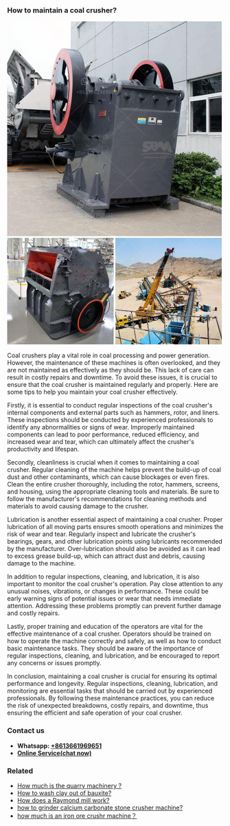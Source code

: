 <h3>How to maintain a coal crusher?</h3><img src='1701745316.jpg' alt=''><p>Coal crushers play a vital role in coal processing and power generation. However, the maintenance of these machines is often overlooked, and they are not maintained as effectively as they should be. This lack of care can result in costly repairs and downtime. To avoid these issues, it is crucial to ensure that the coal crusher is maintained regularly and properly. Here are some tips to help you maintain your coal crusher effectively.</p><p>Firstly, it is essential to conduct regular inspections of the coal crusher's internal components and external parts such as hammers, rotor, and liners. These inspections should be conducted by experienced professionals to identify any abnormalities or signs of wear. Improperly maintained components can lead to poor performance, reduced efficiency, and increased wear and tear, which can ultimately affect the crusher's productivity and lifespan.</p><p>Secondly, cleanliness is crucial when it comes to maintaining a coal crusher. Regular cleaning of the machine helps prevent the build-up of coal dust and other contaminants, which can cause blockages or even fires. Clean the entire crusher thoroughly, including the rotor, hammers, screens, and housing, using the appropriate cleaning tools and materials. Be sure to follow the manufacturer's recommendations for cleaning methods and materials to avoid causing damage to the crusher.</p><p>Lubrication is another essential aspect of maintaining a coal crusher. Proper lubrication of all moving parts ensures smooth operations and minimizes the risk of wear and tear. Regularly inspect and lubricate the crusher's bearings, gears, and other lubrication points using lubricants recommended by the manufacturer. Over-lubrication should also be avoided as it can lead to excess grease build-up, which can attract dust and debris, causing damage to the machine.</p><p>In addition to regular inspections, cleaning, and lubrication, it is also important to monitor the coal crusher's operation. Pay close attention to any unusual noises, vibrations, or changes in performance. These could be early warning signs of potential issues or wear that needs immediate attention. Addressing these problems promptly can prevent further damage and costly repairs.</p><p>Lastly, proper training and education of the operators are vital for the effective maintenance of a coal crusher. Operators should be trained on how to operate the machine correctly and safely, as well as how to conduct basic maintenance tasks. They should be aware of the importance of regular inspections, cleaning, and lubrication, and be encouraged to report any concerns or issues promptly.</p><p>In conclusion, maintaining a coal crusher is crucial for ensuring its optimal performance and longevity. Regular inspections, cleaning, lubrication, and monitoring are essential tasks that should be carried out by experienced professionals. By following these maintenance practices, you can reduce the risk of unexpected breakdowns, costly repairs, and downtime, thus ensuring the efficient and safe operation of your coal crusher.</p><h3>Contact us</h3><ul><li><strong>Whatsapp:&nbsp;<a href="https://wa.me/8613661969651">+8613661969651</a></strong></li><li><a href="https://swt.shibang-china.com/?git&amp;zhl&amp;How to maintain a coal crusher"><strong>Online Service(chat now)</strong></a></li></ul><h3>Related</h3><ul><li><a href='How much is the quarry machinery .md'>How much is the quarry machinery ?</a></li><li><a href='How to wash clay out of bauxite.md'>How to wash clay out of bauxite?</a></li><li><a href='How does a Raymond mill work.md'>How does a Raymond mill work?</a></li><li><a href='how to grinder calcium carbonate stone crusher machine.md'>how to grinder calcium carbonate stone crusher machine?</a></li><li><a href='how much is an iron ore crushr machine？.md'>how much is an iron ore crushr machine？</a></li></ul>